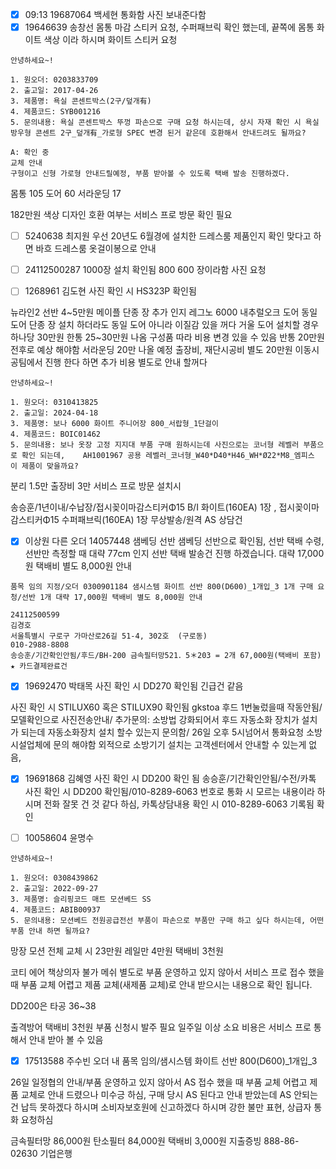 - [x] 09:13 19687064 백세현 통화함 사진 보내준다함
- [x] 19646639 송창선 몸통 마감 스티커 요청, 수퍼패브릭 확인 했는데, 끝쪽에 몸통 화이트 색상 이라 하시며 화이트 스티커 요청

```
안녕하세요~!

1. 원오더: 0203833709
2. 출고일: 2017-04-26
3. 제품명: 욕실 콘센트박스(2구/덮개有)
4. 제품코드: SYB001216
5. 문의내용: 욕실 콘센트박스 뚜껑 파손으로 구매 요청 하시는데, 상시 자재 확인 시 욕실 방우형 콘센트 2구_덮개有_가로형 SPEC 변경 된거 같은데 호환해서 안내드려도 될까요?

A: 확인 중
교체 안내
구형이고 신형 가로형 안내드릴예정, 부품 받아볼 수 있도록 택배 발송 진행하겠다.

```

몸통 105
도어 60
서라운딩 17

182만원
색상 디자인 호환 여부는 서비스 프로 방문 확인 필요

- [ ] 5240638 최지원 우선 20년도 6월경에 설치한 드레스룸 제품인지 확인 맞다고 하면 바흐 드레스룸 옷걸이봉으로 안내

- [ ] 24112500287 1000장 설치 확인됨 800 600 장이라함 사진 요청 

- [ ] 1268961 김도현 사진 확인 시 HS323P 확인됨 

뉴라인2 선반 4~5만원
메이플 단종
장 추가 인지
레그노 6000 내추럴오크 도어 동일 도어 단종 장 설치 하더라도 동일 도어 아니라 이질감 있을 꺼다
거울 도어 설치할 경우 하나당 30만원
한통 25~30만원 나옴 구성품 따라 비용 변경 있을 수 있음
반통 20만원 전후로 예상 해야함
서라운딩 20만 나올 예정 출장비, 재단시공비 별도 20만원 
이동시공팀에서 진행 한다 하면 추가 비용 별도로 안내 할꺼다

```
안녕하세요~!

1. 원오더: 0310413825
2. 출고일: 2024-04-18
3. 제품명: 보나 6000 화이트 주니어장 800_서랍형_1단걸이
4. 제품코드: BOIC01462
5. 문의내용: 보나 옷장 고정 지지대 부품 구매 원하시는데 사진으로는 코너형 레벨러 부품으로 확인 되는데, 	AH1001967 공용 레벨러_코너형_W40*D40*H46_WH*Ø22*M8_엠피스 이 제품이 맞을까요?
```

분리 1.5만 출장비 3만 서비스 프로 방문 설치시 

송승훈/1년이내/수납장/접시꽂이마감스티커Φ15 B/I 화이트(160EA) 1장 , 접시꽂이마감스티커Φ15 수퍼패브릭(160EA) 1장 무상발송/원격 AS 상담건

- [x] 이상원 다른 오더 14057448
샘베딩 선반
샘베딩 선반으로 확인됨, 선반 택배 수령, 선반만 측정할 때 대략 77cm 인지
선반 택배 발송건 진행 하겠습니다. 대략 17,000원 택배비 별도 8,000원 안내
```
품목 임의 지정/오더 0300901184 샘시스템 화이트 선반 800(D600)_1개입_3 1개 구매 요청/선반 1개 대략 17,000원 택배비 별도 8,000원 안내
```

```
24112500599
김경호
서울특별시 구로구 가마산로26길 51-4, 302호  (구로동)
010-2988-8808
송승훈/기간확인안됨/후드/BH-200 금속필터망521．5＊203 = 2개 67,000원(택배비 포함)  ★ 카드결제완료건
```

- [x] 19692470 박태목  사진 확인 시 DD270 확인됨 긴급건 같음


사진 확인 시 STILUX60 혹은 STILUX90 확인됨 gkstoa
후드 1번눌렀을때  작동안됨/ 모델확인으로 사진전송안내/ 추가문의: 소방법 강화되어서  후드 자동소화 장치가 설치가 되는데 자동소화장치 설치 할수 있는지 문의함/ 26일 오후 5시넘어서 통화요청
소방시설업체에 문의 해야함 외적으로 소방기기 설치는 고객센터에서 안내할 수 있는게 없음, 

- [x] 19691868 김혜영 사진 확인 시 DD200 확인 됨
송승훈/기간확인안됨/수전/카톡 사진 확인 시 DD200 확인됨/010-8289-6063 번호로 통화 시 모르는 내용이라 하시며 전화 잘못 건 것 같다 하심, 카톡상담내용 확인 시 010-8289-6063 기록됨 확인


- [ ] 10058604 윤명수
```
안녕하세요~!

1. 원오더: 0308439862
2. 출고일: 2022-09-27
3. 제품명: 슬리핑코드 매트 모션베드 SS
4. 제품코드: ABIB00937
5. 문의내용: 모션베드 전원공급전선 부품이 파손으로 부품만 구매 하고 싶다 하시는데, 어떤 부품 안내 하면 될까요?
```

망장 모션 전체 교체 시 23만원 
레일만 4만원 택배비 3천원

코티 에어 책상의자 불가
메쉬 별도로 부품 운영하고 있지 않아서 서비스 프로 접수 했을 때 부품 교체 어렵고 제품 교체(새제품 교체)로 안내 받으시는 내용으로 확인 됩니다. 

DD200은 타공 36~38

출격방어
택배비 3천원 부품 신청시 발주 필요 일주일 이상 소요
비용은 서비스 프로 통해서 안내 받아 볼 수 있음


- [x] 17513588 주수빈 
오더 내 품목 임의/샘시스템 화이트 선반 800(D600)_1개입_3

26일 일정협의 안내/부품 운영하고 있지 않아서 AS 접수 했을 때 부품 교체 어렵고 제품 교체로 안내 드렸으나 미수긍 하심, 구매 당시 AS 된다고 안내 받았는데 AS 안되는건 납득 못하겠다 하시며 소비자보호원에 신고하겠다 하시며 강한 불만 표현, 상급자 통화 요청하심


금속필터망 86,000원
탄소필터 84,000원
택배비 3,000원
지출증빙 888-86-02630
기업은행